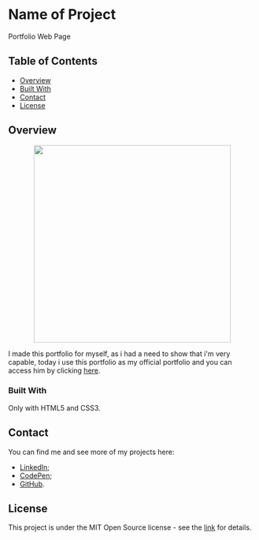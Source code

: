 # Name of Project

Portfolio Web Page

## Table of Contents

- [Overview](#overview)
- [Built With](#built-with)
- [Contact](#contact)
- [License](#License)

## Overview

<p align="center">
    <a href="https://brenodadalto.freevar.com/" target="_blank">
        <img src="https://brenodadalto.freevar.com/assets/img/portfolio-final.jpg" width="400">
    </a>
</p>

I made this portfolio for myself, as i had a need to show that i'm very capable, today i use this portfolio as my official portfolio and you can access him by clicking [here](https://brenodadalto.freevar.com/).

### Built With

Only with HTML5 and CSS3.


## Contact

You can find me and see more of my projects here:

- [LinkedIn](https://www.linkedin.com/in/brenodadalto/);
- [CodePen](https://codepen.io/brenodadalto);
- [GitHub](https://github.com/BrenoDadalto).

## License

This project is under the MIT Open Source license - see the [link](https://opensource.org/licenses/MIT) for details.
